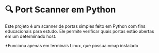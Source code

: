 # 🔍 Port Scanner em Python

Este projeto é um scanner de portas simples feito em Python com fins educacionais para estudo. Ele permite verificar quais portas estão abertas em um determinado host.


*Funciona apenas em terminais Linux, que possua nmap instalado 




